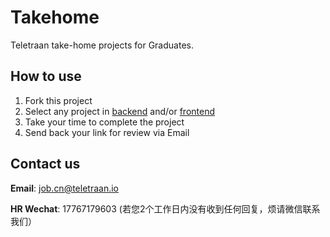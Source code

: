 # Takehome

Teletraan take-home projects for Graduates.

## How to use

1. Fork this project
2. Select any project in [backend](https://github.com/teletraan/takehome/blob/master/backend) and/or [frontend](https://github.com/teletraan/takehome/blob/master/frontend)
3. Take your time to complete the project
4. Send back your link for review via Email

## Contact us

**Email**: [job.cn@teletraan.io](mailto:job.cn@teletraan.io)

**HR Wechat**: 17767179603 (若您2个工作日内没有收到任何回复，烦请微信联系我们）
